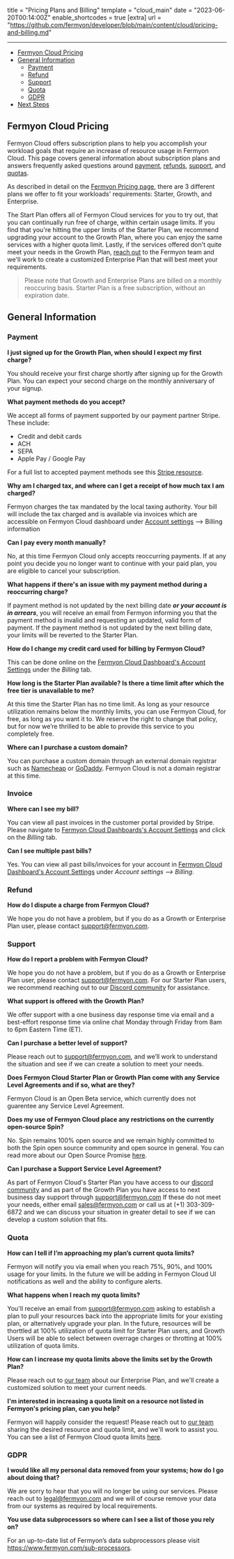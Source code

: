 title = "Pricing Plans and Billing"
template = "cloud_main"
date = "2023-06-20T00:14:00Z"
enable_shortcodes = true
[extra]
url = "https://github.com/fermyon/developer/blob/main/content/cloud/pricing-and-billing.md"

---
- [Fermyon Cloud Pricing](#fermyon-cloud-pricing)
- [General Information](#general-information)
  - [Payment](#payment)
  - [Refund](#refund)
  - [Support](#support)
  - [Quota](#quota) 
  - [GDPR](#gdpr)
- [Next Steps](#next-steps)

## Fermyon Cloud Pricing

Fermyon Cloud offers subscription plans to help you accomplish your workload goals that require an increase of resource usage in Fermyon Cloud. This page covers general information about subscription plans and answers frequently asked questions around [payment](#payment), [refunds](#refund), [support](#support), and [quotas](#quota).

As described in detail on the [Fermyon Pricing page](https://www.fermyon.com/pricing), there are 3 different plans we offer to fit your workloads' requirements: Starter, Growth, and Enterprise. 

The Start Plan offers all of Fermyon Cloud services for you to try out, that you can continually run free of charge, within certain usage limits. If you find that you're hitting the upper limits of the Starter Plan, we recommend upgrading your account to the Growth Plan, where you can enjoy the same services with a higher quota limit. Lastly, if the services offered don't quite meet your needs in the Growth Plan, <a href="mailto:sales@fermyon.com">reach out</a> to the Fermyon team and we'll work to create a customized Enterprise Plan that will best meet your requirements. 

> Please note that Growth and Enterprise Plans are billed on a monthly reoccuring basis. Starter Plan is a free subscription, without an expiration date. 

## General Information

### Payment

**I just signed up for the Growth Plan, when should I expect my first charge?**

You should receive your first charge shortly after signing up for the Growth Plan. You can expect your second charge on the monthly anniversary of your signup.

**What payment methods do you accept?**

We accept all forms of payment supported by our payment partner Stripe. These include:

* Credit and debit cards
* ACH
* SEPA
* Apple Pay / Google Pay

For a full list to accepted payment methods see this [Stripe resource](https://stripe.com/payments/features#payment-options).

**Why am I charged tax, and where can I get a receipt of how much tax I am charged?**

Fermyon charges the tax mandated by the local taxing authority. Your bill will include the tax charged and is available via invoices which are accessible on Fermyon Cloud dashboard under [Account settings](https://cloud.fermyon.com/account-settings) —> Billing information

**Can I pay every month manually?**

No, at this time Fermyon Cloud only accepts reoccurring payments. If at any point you decide you no longer want to continue with your paid plan, you are eligible to cancel your subscription. 

**What happens if there's an issue with my payment method during a reoccurring charge?**

If payment method is not updated by the next billing date **_or your account is in arrears_**, you will receive an email from Fermyon informing you that the payment method is invalid and requesting an updated, valid form of payment. If the payment method is not updated by the next billing date, your limits will be reverted to the Starter Plan.

**How do I change my credit card used for billing by Fermyon Cloud?**

This can be done online on the [Fermyon Cloud Dashboard's Account Settings](https://cloud.fermyon.com/account-settingsm) under the _Billing_ tab.

**How long is the Starter Plan available? Is there a time limit after which the free tier is unavailable to me?**

At this time the Starter Plan has no time limit. As long as your resource utilization remains below the monthly limits, you can use Fermyon Cloud, for free, as long as you want it to. We reserve the right to change that policy, but for now we’re thrilled to be able to provide this service to you completely free.

**Where can I purchase a custom domain?**

You can purchase a custom domain through an external domain registrar such as [Namecheap](https://www.namecheap.com/) or [GoDaddy](https://www.godaddy.com/). Fermyon Cloud is not a domain registrar at this time. 

### Invoice 

**Where can I see my bill?**

You can view all past invoices in the customer portal provided by Stripe. Please navigate to [Fermyon Cloud Dashboards's Account Settings](https://cloud.fermyon.com/account-settings) and click on the _Billing_ tab.

**Can I see multiple past bills?**

Yes. You can view all past bills/invoices for your account in 
[Fermyon Cloud Dashboard's Account Settings](https://cloud.fermyon.com/account-settings) under _Account settings —> Billing_.

### Refund

**How do I dispute a charge from Fermyon Cloud?**

We hope you do not have a problem, but if you do as a Growth or Enterprise Plan user, please contact <a href="mailto:support@fermyon.com">support@fermyon.com</a>.

### Support

**How do I report a problem with Fermyon Cloud?**

We hope you do not have a problem, but if you do as a Growth or Enterprise Plan user, please contact <a href="mailto:support@fermyon.com">support@fermyon.com</a>. For our Starter Plan users, we recommend reaching out to our [Discord community](https://discord.gg/AAFNfS7NGf) for assistance. 

**What support is offered with the Growth Plan?**

We offer support with a one business day response time via email and a best-effort response time via online chat Monday through Friday from 8am to 6pm Eastern Time (ET). 

**Can I purchase a better level of support?**

Please reach out to <a href="mailto:support@fermyon.com">support@fermyon.com</a>, and we’ll work to understand the situation and see if we can create a solution to meet your needs.

**Does Fermyon Cloud Starter Plan or Growth Plan come with any Service Level Agreements and if so, what are they?**

Fermyon Cloud is an Open Beta service, which currently does not guarentee any Service Level Agreement. 

**Does my use of Fermyon Cloud place any restrictions on the currently open-source Spin?**

No. Spin remains 100% open source and we remain highly committed to both the Spin open source community and open source in general. You can read more about our Open Source Promise [here](https://www.fermyon.com/open-source-promise).

**Can I purchase a Support Service Level Agreement?**

As part of Fermyon Cloud's Starter Plan you have access to our [discord community](https://discord.gg/AAFNfS7NGf) and as part of the Growth Plan you have access to next business day support through <a href="mailto:support@fermyon.com">support@fermyon.com</a>
If these do not meet your needs, either email <a href="mailto:sales@fermyon.com">sales@fermyon.com</a> or call us at (+1) 303-309-6872 and we can discuss your situation in greater detail to see if we can develop a custom solution that fits.

### Quota

**How can I tell if I’m approaching my plan’s current quota limits?**

Fermyon will notify you via email when you reach 75%, 90%, and 100% usage for your limits. In the future we will be adding in Fermyon Cloud UI notifications as well and the ability to configure alerts.

**What happens when I reach my quota limits?**

You'll receive an email from <a href="mailto:support@fermyon.com">support@fermyon.com</a> asking to establish a plan to pull your resources back into the appropriate limits for your existing plan, or alternatively upgrade your plan. In the future, resources will be thorttled at 100% utilization of quota limit for Starter Plan users, and Growth Users will be able to select between overrage charges or throtting at 100% utilization of quota limits. 

**How can I increase my quota limits above the limits set by the Growth Plan?**

Please reach out to <a href="mailto:sales@fermyon.com">our team</a> about our Enterprise Plan, and we'll create a customized solution to meet your current needs. 

**I'm interested in increasing a quota limit on a resource not listed in Fermyon's pricing plan, can you help?**

Fermyon will happily consider the request! Please reach out to <a href="mailto:sales@fermyon.com">our team</a> sharing the desired resource and quota limit, and we'll work to assist you. You can see a list of Fermyon Cloud quota limits [here](faq#quota-limits).

### GDPR

**I would like all my personal data removed from your systems; how do I go about doing that?**

We are sorry to hear that you will no longer be using our services. Please reach out to <a href="mailto:legal@fermyon.com">legal@fermyon.com</a> and we will of course remove your data from our systems as required by local requirements.

**You use data subprocessors so where can I see a list of those you rely on?**

For an up-to-date list of Fermyon’s data subprocessors please visit <https://www.fermyon.com/sub-processors>.